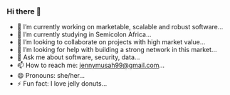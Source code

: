 ### Hi there 👋

<!--
**jenny-Musah/jenny-musah** is a ✨ _special_ ✨ repository because its `README.md` (this file) appears on your GitHub profile.

Here are some ideas to get you started:
-->

- 🔭 I’m currently working on marketable, scalable and robust software...
- 🌱 I’m currently studying in Semicolon Africa...
- 👯 I’m looking to collaborate on projects with high market value...
- 🤔 I’m looking for help with building a strong network in this market...
- 💬 Ask me about software, security, data...
- 📫 How to reach me: jennymusah99@gmail.com...
- 😄 Pronouns: she/her...
- ⚡ Fun fact: I love jelly donuts...


